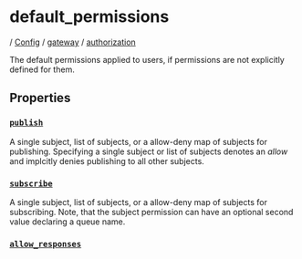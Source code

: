 # default_permissions

/ [Config](../../../README.md) / [gateway](../../README.md) / [authorization](../README.md) 

The default permissions applied to users, if permissions are
not explicitly defined for them.

## Properties

### [`publish`](publish/README.md)

A single subject, list of subjects, or a allow-deny map of
subjects for publishing. Specifying a single subject or list
of subjects denotes an *allow* and implcitly denies publishing
to all other subjects.

### [`subscribe`](subscribe/README.md)

A single subject, list of subjects, or a allow-deny map of
subjects for subscribing. Note, that the subject permission can
have an optional second value declaring a queue name.

### [`allow_responses`](allow_responses/README.md)



